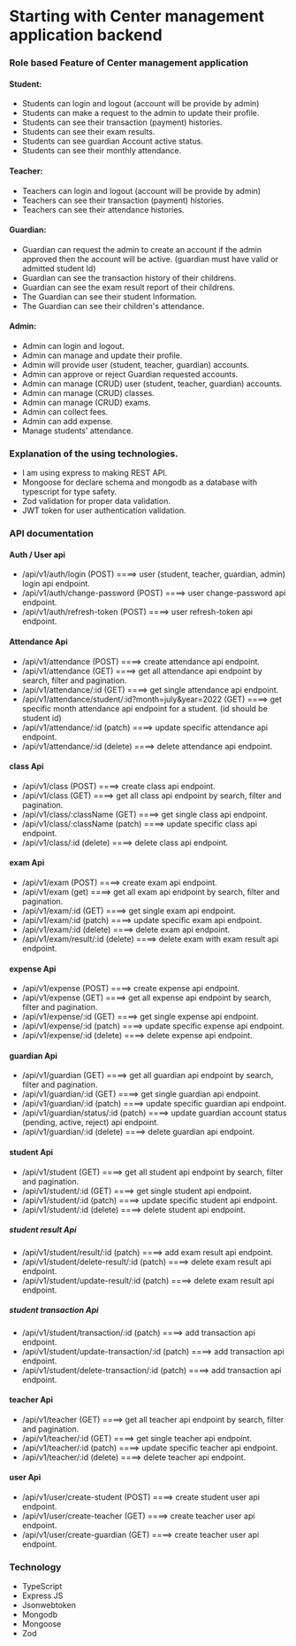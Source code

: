 # Starting with Center management application backend

### Role based Feature of Center management application

#### Student:

- Students can login and logout (account will be provide by admin)
- Students can make a request to the admin to update their profile.
- Students can see their transaction (payment) histories.
- Students can see their exam results.
- Students can see guardian Account active status.
- Students can see their monthly attendance.

#### Teacher:

- Teachers can login and logout (account will be provide by admin)
- Teachers can see their transaction (payment) histories.
- Teachers can see their attendance histories.

#### Guardian:

- Guardian can request the admin to create an account if the admin approved then the account will be active. (guardian must have valid or admitted student Id)
- Guardian can see the transaction history of their childrens.
- Guardian can see the exam result report of their childrens.
- The Guardian can see their student Information.
- The Guardian can see their children's attendance.

#### Admin:

- Admin can login and logout.
- Admin can manage and update their profile.
- Admin will provide user (student, teacher, guardian) accounts.
- Admin can approve or reject Guardian requested accounts.
- Admin can manage (CRUD) user (student, teacher, guardian) accounts.
- Admin can manage (CRUD) classes.
- Admin can manage (CRUD) exams.
- Admin can collect fees.
- Admin can add expense.
- Manage students' attendance.

### Explanation of the using technologies.

- I am using express to making REST API.
- Mongoose for declare schema and mongodb as a database with typescript for type safety.
- Zod validation for proper data validation.
- JWT token for user authentication validation.

### API documentation

#### Auth / User api

- /api/v1/auth/login (POST) ====> user (student, teacher, guardian, admin) login api endpoint.
- /api/v1/auth/change-password (POST) ====> user change-password api endpoint.
- /api/v1/auth/refresh-token (POST) ====> user refresh-token api endpoint.

#### Attendance Api

- /api/v1/attendance (POST) ====> create attendance api endpoint.
- /api/v1/attendance (GET) ====> get all attendance api endpoint by search, filter and pagination.
- /api/v1/attendance/:id (GET) ====> get single attendance api endpoint.
- /api/v1/attendance/student/:id?month=july&year=2022 (GET) ====> get specific month attendance api endpoint for a student. (id should be student id)
- /api/v1/attendance/:id (patch) ====> update specific attendance api endpoint.
- /api/v1/attendance/:id (delete) ====> delete attendance api endpoint.

#### class Api

- /api/v1/class (POST) ====> create class api endpoint.
- /api/v1/class (GET) ====> get all class api endpoint by search, filter and pagination.
- /api/v1/class/:className (GET) ====> get single class api endpoint.
- /api/v1/class/:className (patch) ====> update specific class api endpoint.
- /api/v1/class/:id (delete) ====> delete class api endpoint.

#### exam Api

- /api/v1/exam (POST) ====> create exam api endpoint.
- /api/v1/exam (get) ====> get all exam api endpoint by search, filter and pagination.
- /api/v1/exam/:id (GET) ====> get single exam api endpoint.
- /api/v1/exam/:id (patch) ====> update specific exam api endpoint.
- /api/v1/exam/:id (delete) ====> delete exam api endpoint.
- /api/v1/exam/result/:id (delete) ====> delete exam with exam result api endpoint.

#### expense Api

- /api/v1/expense (POST) ====> create expense api endpoint.
- /api/v1/expense (GET) ====> get all expense api endpoint by search, filter and pagination.
- /api/v1/expense/:id (GET) ====> get single expense api endpoint.
- /api/v1/expense/:id (patch) ====> update specific expense api endpoint.
- /api/v1/expense/:id (delete) ====> delete expense api endpoint.

#### guardian Api

- /api/v1/guardian (GET) ====> get all guardian api endpoint by search, filter and pagination.
- /api/v1/guardian/:id (GET) ====> get single guardian api endpoint.
- /api/v1/guardian/:id (patch) ====> update specific guardian api endpoint.
- /api/v1/guardian/status/:id (patch) ====> update guardian account status (pending, active, reject) api endpoint.
- /api/v1/guardian/:id (delete) ====> delete guardian api endpoint.

#### student Api

- /api/v1/student (GET) ====> get all student api endpoint by search, filter and pagination.
- /api/v1/student/:id (GET) ====> get single student api endpoint.
- /api/v1/student/:id (patch) ====> update specific student api endpoint.
- /api/v1/student/:id (delete) ====> delete student api endpoint.

##### student result Api

- /api/v1/student/result/:id (patch) ====> add exam result api endpoint.
- /api/v1/student/delete-result/:id (patch) ====> delete exam result api endpoint.
- /api/v1/student/update-result/:id (patch) ====> delete exam result api endpoint.

##### student transaction Api

- /api/v1/student/transaction/:id (patch) ====> add transaction api endpoint.
- /api/v1/student/update-transaction/:id (patch) ====> add transaction api endpoint.
- /api/v1/student/delete-transaction/:id (patch) ====> add transaction api endpoint.

#### teacher Api

- /api/v1/teacher (GET) ====> get all teacher api endpoint by search, filter and pagination.
- /api/v1/teacher/:id (GET) ====> get single teacher api endpoint.
- /api/v1/teacher/:id (patch) ====> update specific teacher api endpoint.
- /api/v1/teacher/:id (delete) ====> delete teacher api endpoint.

#### user Api

- /api/v1/user/create-student (POST) ====> create student user api endpoint.
- /api/v1/user/create-teacher (GET) ====> create teacher user api endpoint.
- /api/v1/user/create-guardian (GET) ====> create teacher user api endpoint.

### Technology

- TypeScript
- Express JS
- Jsonwebtoken
- Mongodb
- Mongoose
- Zod
